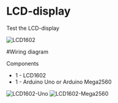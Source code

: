 # LCD-display
Test the LCD-display

![LCD1602](https://i.ibb.co/Hq6wnjw/LCD-Display-Arduino.jpg)

#Wiring diagram

Components

- 1 - LCD1602
- 1 - Arduino Uno or Arduino Mega2560

![LCD1602-Uno](https://i.ibb.co/Tmm7sG8/LCD1602-Arduino-UNO-bb.png)
![LCD1602-Mega2560](https://i.ibb.co/6vRxf2C/LCD1602-Arduino-Mega-2560-bb.png)
